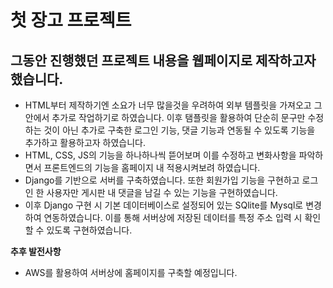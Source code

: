 
# 첫 장고 프로젝트

## 그동안 진행했던 프로젝트 내용을 웹페이지로 제작하고자 했습니다.
- HTML부터 제작하기엔 소요가 너무 많을것을 우려하여 외부 템플릿을 가져오고 그 안에서 추가로 작업하기로 하였습니다. 이후 탬플릿을 활용하여 단순히 문구만 수정하는 것이 아닌 추가로 구축한 로그인 기능, 댓글 기능과 연동될 수 있도록 기능을 추가하고 활용하고자 하였습니다.
- HTML, CSS, JS의 기능을 하나하나씩 뜯어보며 이를 수정하고 변화사항을 파악하면서 프론트엔드의 기능을 홈페이지 내 적용시켜보려 하였습니다.
- Django를 기반으로 서버를 구축하였습니다. 또한 회원가입 기능을 구현하고 로그인 한 사용자만 게시판 내 댓글을 남길 수 있는 기능을 구현하였습니다.
- 이후 Django 구현 시 기본 데이터베이스로 설정되어 있는 SQlite를 Mysql로 변경하여 연동하였습니다.  이를 통해 서버상에 저장된 데이터를 특정 주소 입력 시 확인할 수 있도록 구현하였습니다.

**추후 발전사항**

- AWS를 활용하여 서버상에 홈페이지를 구축할 예정입니다.
